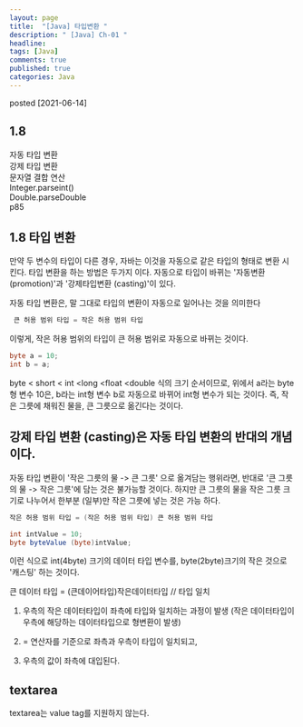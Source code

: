 ```yaml
---
layout: page
title:  "[Java] 타입변환 "
description: " [Java] Ch-01 "
headline: 
tags: [Java]
comments: true
published: true
categories: Java
---
```

posted [2021-06-14] 

## 1.8 
자동 타입 변환<br>
강제 타입 변환<br>
문자열 결합 연산<br>
Integer.parseint()<br>
Double.parseDouble<br>
p85<br>

## 1.8 타입 변환
만약 두 변수의 타입이 다른 경우, 자바는 이것을 자동으로 같은 타입의 형태로 변환 시킨다. 타입 변환을 하는 방법은 두가지 이다. 자동으로 타입이 바뀌는 '자동변환(promotion)'과 '강제타입변환 (casting)'이 있다. 
 
자동 타입 변환은, 말 그대로 타입의 변환이 자동으로 일어나는 것을 의미한다
```java
 큰 허용 범위 타입 = 작은 허용 범위 타입 
```
이렇게, 작은 허용 범위의 타입이 큰 허용 범위로 자동으로 바뀌는 것이다.
```java
byte a = 10;
int b = a;
```
byte < short < int <long <float <double 식의 크기 순서이므로, 위에서 a라는 byte형 변수 10은, b라는 int형 변수 b로 자동으로 바뀌어 int형 변수가 되는 것이다. 
즉, 작은 그릇에 채워진 물을, 큰 그릇으로 옮긴다는 것이다.

## 강제 타입 변환 (casting)은 자동 타입 변환의 반대의 개념이다.
자동 타입 변환이 '작은 그릇의 물 -> 큰 그릇' 으로 옮겨담는 행위라면, 반대로 '큰 그릇의 물 -> 작은 그릇'에 담는 것은 불가능할 것이다. 하지만 큰 그릇의 물을 작은 그릇 크기로 나누어서 한부분 (일부)만 작은 그릇에 넣는 것은 가능 하다.
```java
작은 허용 범위 타입 = (작은 허용 범위 타입) 큰 허용 범위 타입
```

```java
int intValue = 10;
byte byteValue (byte)intValue;
```
이런 식으로 int(4byte) 크기의 데이터 타입 변수를, byte(2byte)크기의 작은 것으로 '캐스팅' 하는 것이다. 
                                         

큰 데이터 타입 = (큰데이어타입)작은데이터타입 // 타입 일치

1) 우측의 작은 데이터타입이 좌측에 타입와 일치하는 과정이 발생 (작은 데이터타입이 우측에 해당하는 데이터타입으로 형변환이 발생)

2) = 연산자를 기준으로 좌측과 우측이 타입이 일치되고,

3) 우측의 값이 좌측에 대입된다. 

## textarea

textarea는 value tag를 지원하지 않는다. 